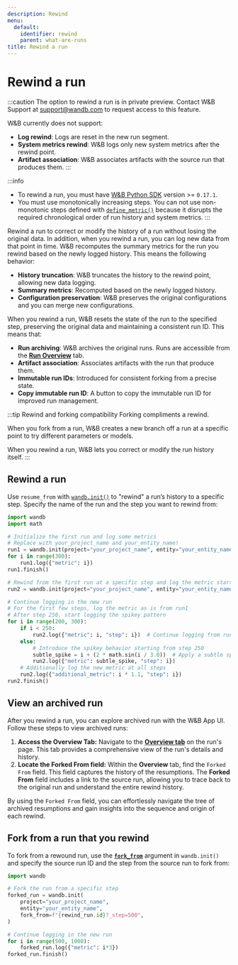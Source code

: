 ```yaml
---
description: Rewind
menu:
  default:
    identifier: rewind
    parent: what-are-runs
title: Rewind a run
---
```


# Rewind a run
:::caution
The option to rewind a run is in private preview. Contact W&B Support at support@wandb.com to request access to this feature.

W&B currently does not support:
* **Log rewind**: Logs are reset in the new run segment.
* **System metrics rewind**: W&B logs only new system metrics after the rewind point.
* **Artifact association**: W&B associates artifacts with the source run that produces them.
:::

:::info
* To rewind a run, you must have [W&B Python SDK](https://pypi.org/project/wandb/) version >= `0.17.1`.
* You must use monotonically increasing steps. You can not use non-monotonic steps defined with [`define_metric()`](/ref/python/run#define_metric) because it disrupts the required chronological order of run history and system metrics.
:::

Rewind a run to correct or modify the history of a run without losing the original data. In addition, when you 
rewind a run, you can log new data from that point in time. W&B recomputes the summary metrics for the run you rewind based on the newly logged history. This means the following behavior:
- **History truncation**: W&B truncates the history to the rewind point, allowing new data logging.
- **Summary metrics**: Recomputed based on the newly logged history.
- **Configuration preservation**: W&B preserves the original configurations and you can merge new configurations.

<!-- #### Manage runs -->
When you rewind a run, W&B resets the state of the run to the specified step, preserving the original data and maintaining a consistent run ID. This means that:

- **Run archiving**: W&B archives the original runs. Runs are accessible from the [**Run Overview**](./intro.md#overview-tab) tab.
- **Artifact association**: Associates artifacts with the run that produce them.
- **Immutable run IDs**: Introduced for consistent forking from a precise state.
- **Copy immutable run ID**: A button to copy the immutable run ID for improved run management.

:::tip Rewind and forking compatibility
Forking compliments a rewind.

When you fork from a run, W&B creates a new branch off a run at a specific point to try different parameters or models. 

When you  rewind a run, W&B lets you correct or modify the run history itself.
:::


## Rewind a run

Use `resume_from` with [`wandb.init()`](/ref/python/init) to "rewind" a run’s history to a specific step. Specify the name of the run and the step you want to rewind from:

```python
import wandb
import math

# Initialize the first run and log some metrics
# Replace with your_project_name and your_entity_name!
run1 = wandb.init(project="your_project_name", entity="your_entity_name")
for i in range(300):
    run1.log({"metric": i})
run1.finish()

# Rewind from the first run at a specific step and log the metric starting from step 200
run2 = wandb.init(project="your_project_name", entity="your_entity_name", resume_from=f"{run1.id}?_step=200")

# Continue logging in the new run
# For the first few steps, log the metric as is from run1
# After step 250, start logging the spikey pattern
for i in range(200, 300):
    if i < 250:
        run2.log({"metric": i, "step": i})  # Continue logging from run1 without spikes
    else:
        # Introduce the spikey behavior starting from step 250
        subtle_spike = i + (2 * math.sin(i / 3.0))  # Apply a subtle spikey pattern
        run2.log({"metric": subtle_spike, "step": i})
    # Additionally log the new metric at all steps
    run2.log({"additional_metric": i * 1.1, "step": i})
run2.finish()
```

## View an archived run


After you rewind a run, you can explore archived run with the W&B App UI. Follow these steps to view archived runs:

1. **Access the Overview Tab:** Navigate to the [**Overview tab**](./intro.md#overview-tab) on the run's page. This tab provides a comprehensive view of the run's details and history.
2. **Locate the Forked From field:** Within the **Overview** tab, find the `Forked From` field. This field captures the history of the resumptions. The **Forked From** field includes a link to the source run, allowing you to trace back to the original run and understand the entire rewind history.

By using the `Forked From` field, you can effortlessly navigate the tree of archived resumptions and gain insights into the sequence and origin of each rewind. 

## Fork from a run that you rewind

To fork from a rewound run, use the [**`fork_from`**](/guides/runs/forking) argument in `wandb.init()` and specify the source run ID and the step from the source run to fork from:

```python 
import wandb

# Fork the run from a specific step
forked_run = wandb.init(
    project="your_project_name",
    entity="your_entity_name",
    fork_from=f"{rewind_run.id}?_step=500",
)

# Continue logging in the new run
for i in range(500, 1000):
    forked_run.log({"metric": i*3})
forked_run.finish()
```
